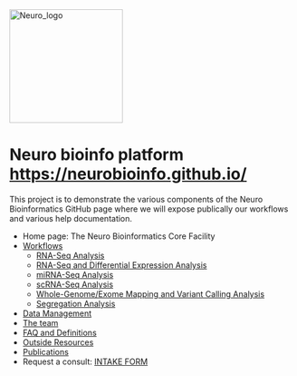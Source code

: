 <img src="https://www.mcgill.ca/neuro/files/neuro/moriarty_logo.png" alt="Neuro_logo" width="200"/>

# Neuro bioinfo platform https://neurobioinfo.github.io/

This project is to demonstrate the various components of the Neuro 
Bioinformatics GitHub page where we will expose publically our 
workflows and various help documentation.

* Home page: The Neuro Bioinformatics Core Facility
* [Workflows](workflow.md)
  * [RNA-Seq Analysis](/wf/rna.md)
  * [RNA-Seq and Differential Expression Analysis](/wf/rna_dea.md)
  * [miRNA-Seq Analysis](/wf/mirna.md)
  * [scRNA-Seq Analysis](/wf/scrna.md)
  * [Whole-Genome/Exome Mapping and Variant Calling Analysis](/wf/wgs.md)
  * [Segregation Analysis](/wf/segregation.md)
 * [Data Management](/wf/data_management.md) 
* [The team](team.md)
* [FAQ and Definitions](faq_def)
* [Outside Resources](resources.md)
* [Publications](papers.md)
* Request a consult: [INTAKE FORM](https://forms.clickup.com/f/c0qg2-87/ZA5RVAIEIX2YE3LHPV)
